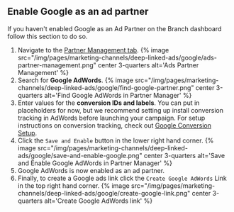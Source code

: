 ## Enable Google as an ad partner

If you haven't enabled Google as an Ad Partner on the Branch dashboard follow this section to do so.

1. Navigate to the [Partner Management tab](https://dashboard.branch.io/ads/partner-management).
{% image src="/img/pages/marketing-channels/deep-linked-ads/google/ads-partner-management.png" center 3-quarters alt='Ads Partner Management' %}
1. Search for **Google AdWords**.
{% image src="/img/pages/marketing-channels/deep-linked-ads/google/find-google-partner.png" center 3-quarters alt='Find Google AdWords in Partner Manager' %}
1. Enter values for the **conversion IDs and labels**. You can put in placeholders for now, but we recommend setting up install conversion tracking in AdWords before launching your campaign. For setup instructions on conversion tracking, check out [Google Conversion Setup]({{base.url}}/marketing-channels/google-conversions/).
1. Click the `Save and Enable` button in the lower right hand corner.
{% image src="/img/pages/marketing-channels/deep-linked-ads/google/save-and-enable-google.png" center 3-quarters alt='Save and Enable Google AdWords in Partner Manager' %}
1. Google AdWords is now enabled as an ad partner.
1. Finally, to create a Google ads link click the `Create Google AdWords` Link in the top right hand corner.
{% image src="/img/pages/marketing-channels/deep-linked-ads/google/create-google-link.png" center 3-quarters alt='Create Google AdWords link' %}
